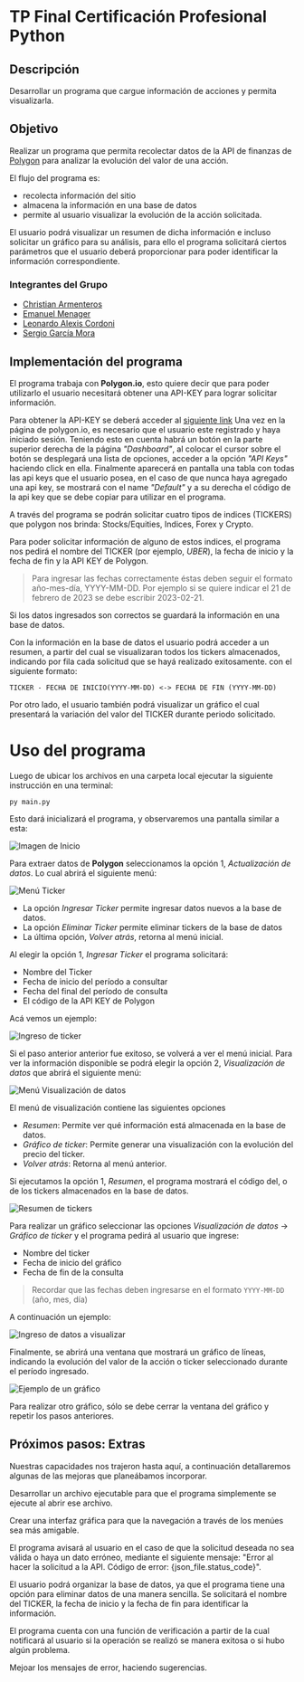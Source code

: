 # TP Final Certificación Profesional Python

## Descripción

Desarrollar un programa que cargue información de acciones y permita visualizarla.

## Objetivo

Realizar un programa que permita recolectar datos de la API de finanzas de [Polygon](https://polygon.io/) para analizar la evolución del valor de una acción. 

El flujo del programa es:
* recolecta información del sitio
* almacena la información en una base de datos
* permite al usuario visualizar la evolución de la acción solicitada. 

El usuario podrá visualizar un resumen de dicha información e incluso solicitar un gráfico para su análisis, para ello el programa solicitará ciertos parámetros que el usuario deberá proporcionar para poder identificar la información correspondiente.

### Integrantes del Grupo

* [Christian Armenteros](https://www.linkedin.com/in/carmenteros2001/)
* [Emanuel Menager](https://www.linkedin.com/in/emanuel-menager-785b41269/)
* [Leonardo Alexis Cordoni](https://www.linkedin.com/in/acordoni/)
* [Sergio García Mora](https://www.linkedin.com/in/sergiogarciamora/)

## Implementación del programa

El programa trabaja con **Polygon.io**, esto quiere decir que para poder utilizarlo el usuario necesitará obtener una API-KEY para lograr solicitar información.

Para obtener la API-KEY se deberá acceder al [siguiente link](https://polygon.io/docs/stocks/getting-started)
Una vez en la página de polygon.io, es necesario que el usuario este registrado y haya iniciado sesión. Teniendo esto en cuenta habrá un botón en la parte superior derecha de la página *"Dashboard"*, al colocar el cursor sobre el botón se desplegará una lista de opciones, acceder a la opción *"API Keys"* haciendo click en ella. Finalmente aparecerá en pantalla una tabla con todas las api keys que el usuario posea, en el caso de que nunca haya agregado una api key, se mostrará con el name *"Default"* y a su derecha el código de la api key que se debe copiar para utilizar en el programa.

A través del programa se podrán solicitar cuatro tipos de indices (TICKERS) que polygon nos brinda: Stocks/Equities, Indices, Forex y Crypto.

Para poder solicitar información de alguno de estos indices, el programa nos pedirá el nombre del TICKER (por ejemplo, *UBER*), la fecha de inicio y la fecha de fin y la API KEY de Polygon.

> Para ingresar las fechas correctamente éstas deben seguir el formato año-mes-día, YYYY-MM-DD. Por ejemplo si se quiere indicar el 21 de febrero de 2023 se debe escribir 2023-02-21.

Si los datos ingresados son correctos se guardará la información en una base de datos.

Con la información en la base de datos el usuario podrá acceder a un resumen, a partir del cual se visualizaran todos los tickers almacenados, indicando por fila cada solicitud que se hayá realizado exitosamente. con el siguiente formato:

`TICKER - FECHA DE INICIO(YYYY-MM-DD) <-> FECHA DE FIN (YYYY-MM-DD)`

Por otro lado, el usuario también podrá visualizar un gráfico el cual presentará la variación del valor del TICKER durante periodo solicitado.

# Uso del programa

Luego de ubicar los archivos en una carpeta local ejecutar la siguiente instrucción en una terminal:

```
py main.py
```

Esto dará inicializará el programa, y observaremos una pantalla similar a esta:

![Imagen de Inicio](files/00_inicio_programa.png)

Para extraer datos de **Polygon** seleccionamos la opción 1, *Actualización de datos*. Lo cual abrirá el siguiente menú:

![Menú Ticker](files/01_seleccion_ticker.png)

- La opción *Ingresar Ticker* permite ingresar datos nuevos a la base de datos.
- La opción *Eliminar Ticker* permite eliminar tickers de la base de datos
- La última opción, *Volver atrás*, retorna al menú inicial.

Al elegir la opción 1, *Ingresar Ticker* el programa solicitará:
- Nombre del Ticker
- Fecha de inicio del período a consultar
- Fecha del final del período de consulta
- El código de la API KEY de Polygon

Acá vemos un ejemplo:

![Ingreso de ticker](files/02_ingreso_ticker.png)

Si el paso anterior anterior fue exitoso, se volverá a ver el menú inicial. Para ver la información disponible se podrá elegir la opción 2, *Visualización de datos* que abrirá el siguiente menú:

![Menú Visualización de datos](files/03_menú_visualización_inicio.png)

El menú de visualización contiene las siguientes opciones
- *Resumen*: Permite ver qué información está almacenada en la base de datos.
- *Gráfico de ticker*: Permite generar una visualización con la evolución del precio del ticker.
- *Volver atrás*: Retorna al menú anterior.

Si ejecutamos la opción 1, *Resumen*, el programa mostrará el código del, o de los tickers almacenados en la base de datos.

![Resumen de tickers](files/04_resumen_ticker.png)

Para realizar un gráfico seleccionar las opciones *Visualización de datos* -> *Gráfico de ticker* y el programa pedirá al usuario que ingrese:
- Nombre del ticker
- Fecha de inicio del gráfico
- Fecha de fin de la consulta

> Recordar que las fechas deben ingresarse en el formato `YYYY-MM-DD` (año, mes, día)

A continuación un ejemplo:

![Ingreso de datos a visualizar](files/05_menu_grafico_ticker.png)

Finalmente, se abrirá una ventana que mostrará un gráfico de líneas, indicando la evolución del valor de la acción o ticker seleccionado durante el período ingresado.

![Ejemplo de un gráfico](files/06_grafico_ejemplo.png)

Para realizar otro gráfico, sólo se debe cerrar la ventana del gráfico y repetir los pasos anteriores.

## Próximos pasos: Extras

Nuestras capacidades nos trajeron hasta aquí, a continuación detallaremos algunas de las mejoras que planeábamos incorporar.

Desarrollar un archivo ejecutable para que el programa simplemente se ejecute al abrir ese archivo.

Crear una interfaz gráfica para que la navegación a través de los menúes sea más amigable.

El programa avisará al usuario en el caso de que la solicitud deseada no sea válida o haya un dato erróneo, mediante el siguiente mensaje: "Error al hacer la solicitud a la API. Código de error: {json_file.status_code}".

El usuario podrá organizar la base de datos, ya que el programa tiene una opción para eliminar datos de una manera sencilla. Se solicitará el nombre del TICKER, la fecha de inicio y la fecha de fin para identificar la información.

El programa cuenta con una función de verificación a partir de la cual notificará al usuario si la operación se realizó se manera exitosa o si hubo algún problema.

Mejoar los mensajes de error, haciendo sugerencias.